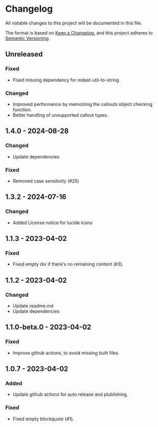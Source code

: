 # Changelog

All notable changes to this project will be documented in this file.

The format is based on [Keep a Changelog](https://keepachangelog.com/en/1.0.0/),
and this project adheres to [Semantic Versioning](https://semver.org/spec/v2.0.0.html).

## Unreleased

### Fixed

- Fixed missing dependency for mdast-util-to-string

### Changed

- Improved performance by memoizing the callouts object checking function.
- Better handling of unsupported callout types.

## 1.4.0 - 2024-08-28

### Changed

- Update dependencies

### Fixed

- Removed case sensitivity (#25)

## 1.3.2 - 2024-07-16

### Changed

- Added License notice for lucide icons

## 1.1.3 - 2023-04-02

### Fixed

- Fixed empty div if there's no remaining content (#3).

## 1.1.2 - 2023-04-02

### Changed

- Update readme.md
- Update dependencies

## 1.1.0-beta.0 - 2023-04-02

### Fixed

- Improve github actions, to avoid missing built files.

## 1.0.7 - 2023-04-02

### Added

- Update github actions for auto release and plublishing.

### Fixed

- Fixed empty blockquote (#1).
